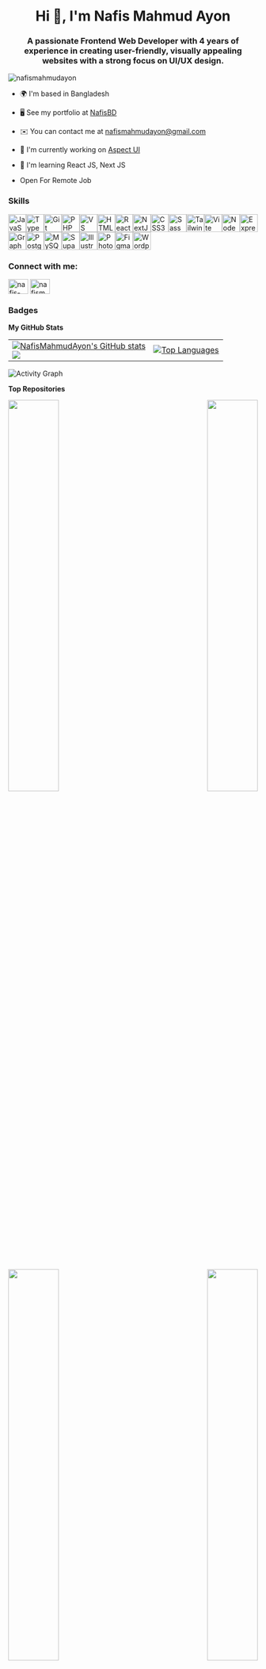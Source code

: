 <h1 align="center">Hi 👋, I'm Nafis Mahmud Ayon</h1>
<h3 align="center">A passionate Frontend Web Developer with 4 years of experience in creating user-friendly, visually appealing websites with a strong focus on UI/UX design.</h3>

<p align="left"> <img src="https://komarev.com/ghpvc/?username=nafismahmudayon&label=Profile%20views&color=0e75b6&style=flat" alt="nafismahmudayon" /> </p>

  

* 🌍 I'm based in Bangladesh

* 🖥️ See my portfolio at [NafisBD](http://nafisbd.com)

* ✉️ You can contact me at [nafismahmudayon@gmail.com](mailto:nafismahmudayon@gmail.com)

* 🚀 I'm currently working on [Aspect UI](http://nafisbd.com)

* 🧠 I'm learning React JS, Next JS
  
* Open For Remote Job


### Skills

<p align="left">

<a  href="https://developer.mozilla.org/en-US/docs/Web/JavaScript"  target="_blank"  rel="noreferrer"><img  src="https://raw.githubusercontent.com/danielcranney/readme-generator/main/public/icons/skills/javascript-colored.svg"  width="36"  height="36"  alt="JavaScript"  /></a><a  href="https://www.typescriptlang.org/"  target="_blank"  rel="noreferrer"><img  src="https://raw.githubusercontent.com/danielcranney/readme-generator/main/public/icons/skills/typescript-colored.svg"  width="36"  height="36"  alt="TypeScript"  /></a><a  href="https://git-scm.com/"  target="_blank"  rel="noreferrer"><img  src="https://raw.githubusercontent.com/danielcranney/readme-generator/main/public/icons/skills/git-colored.svg"  width="36"  height="36"  alt="Git"  /></a><a  href="https://www.php.net/"  target="_blank"  rel="noreferrer"><img  src="https://raw.githubusercontent.com/danielcranney/readme-generator/main/public/icons/skills/php-colored.svg"  width="36"  height="36"  alt="PHP"  /></a><a  href="https://code.visualstudio.com/"  target="_blank"  rel="noreferrer"><img  src="https://raw.githubusercontent.com/danielcranney/readme-generator/main/public/icons/skills/visualstudiocode.svg"  width="36"  height="36"  alt="VS Code"  /></a><a  href="https://developer.mozilla.org/en-US/docs/Glossary/HTML5"  target="_blank"  rel="noreferrer"><img  src="https://raw.githubusercontent.com/danielcranney/readme-generator/main/public/icons/skills/html5-colored.svg"  width="36"  height="36"  alt="HTML5"  /></a><a  href="https://reactjs.org/"  target="_blank"  rel="noreferrer"><img  src="https://raw.githubusercontent.com/danielcranney/readme-generator/main/public/icons/skills/react-colored.svg"  width="36"  height="36"  alt="React"  /></a><a  href="https://nextjs.org/docs"  target="_blank"  rel="noreferrer"><img  src="https://raw.githubusercontent.com/danielcranney/readme-generator/main/public/icons/skills/nextjs-colored.svg"  width="36"  height="36"  alt="NextJs"  /></a><a  href="https://www.w3.org/TR/CSS/#css"  target="_blank"  rel="noreferrer"><img  src="https://raw.githubusercontent.com/danielcranney/readme-generator/main/public/icons/skills/css3-colored.svg"  width="36"  height="36"  alt="CSS3"  /></a><a  href="https://sass-lang.com/"  target="_blank"  rel="noreferrer"><img  src="https://raw.githubusercontent.com/danielcranney/readme-generator/main/public/icons/skills/sass-colored.svg"  width="36"  height="36"  alt="Sass"  /></a><a  href="https://tailwindcss.com/"  target="_blank"  rel="noreferrer"><img  src="https://raw.githubusercontent.com/danielcranney/readme-generator/main/public/icons/skills/tailwindcss-colored.svg"  width="36"  height="36"  alt="TailwindCSS"  /></a><a  href="https://vitejs.dev/"  target="_blank"  rel="noreferrer"><img  src="https://raw.githubusercontent.com/danielcranney/readme-generator/main/public/icons/skills/vite-colored.svg"  width="36"  height="36"  alt="Vite"  /></a><a  href="https://nodejs.org/en/"  target="_blank"  rel="noreferrer"><img  src="https://raw.githubusercontent.com/danielcranney/readme-generator/main/public/icons/skills/nodejs-colored.svg"  width="36"  height="36"  alt="NodeJS"  /></a><a  href="https://expressjs.com/"  target="_blank"  rel="noreferrer"><img  src="https://raw.githubusercontent.com/danielcranney/readme-generator/main/public/icons/skills/express-colored.svg"  width="36"  height="36"  alt="Express"  /></a><a  href="https://graphql.org/"  target="_blank"  rel="noreferrer"><img  src="https://raw.githubusercontent.com/danielcranney/readme-generator/main/public/icons/skills/graphql-colored.svg"  width="36"  height="36"  alt="GraphQL"  /></a><a  href="https://www.postgresql.org/"  target="_blank"  rel="noreferrer"><img  src="https://raw.githubusercontent.com/danielcranney/readme-generator/main/public/icons/skills/postgresql-colored.svg"  width="36"  height="36"  alt="PostgreSQL"  /></a><a  href="https://www.mysql.com/"  target="_blank"  rel="noreferrer"><img  src="https://raw.githubusercontent.com/danielcranney/readme-generator/main/public/icons/skills/mysql-colored.svg"  width="36"  height="36"  alt="MySQL"  /></a><a  href="https://supabase.io/"  target="_blank"  rel="noreferrer"><img  src="https://raw.githubusercontent.com/danielcranney/readme-generator/main/public/icons/skills/supabase-colored.svg"  width="36"  height="36"  alt="Supabase"  /></a><a  href="https://www.adobe.com/uk/products/illustrator.html"  target="_blank"  rel="noreferrer"><img  src="https://raw.githubusercontent.com/danielcranney/readme-generator/main/public/icons/skills/illustrator-colored.svg"  width="36"  height="36"  alt="Illustrator"  /></a><a  href="https://www.adobe.com/uk/products/photoshop.html"  target="_blank"  rel="noreferrer"><img  src="https://raw.githubusercontent.com/danielcranney/readme-generator/main/public/icons/skills/photoshop-colored.svg"  width="36"  height="36"  alt="Photoshop"  /></a><a  href="https://www.figma.com/"  target="_blank"  rel="noreferrer"><img  src="https://raw.githubusercontent.com/danielcranney/readme-generator/main/public/icons/skills/figma-colored.svg"  width="36"  height="36"  alt="Figma"  /></a><a  href="https://wordpress.com"  target="_blank"  rel="noreferrer"><img  src="https://raw.githubusercontent.com/danielcranney/readme-generator/main/public/icons/skills/wordpress-colored.svg"  width="36"  height="36"  alt="Wordpress"  /></a>

</p>
  

<h3 align="left">Connect with me:</h3>
<p align="left">
<a href="https://linkedin.com/in/nafis-mahmud-ayon-760b45190" target="blank"><img align="center" src="https://raw.githubusercontent.com/rahuldkjain/github-profile-readme-generator/master/src/images/icons/Social/linked-in-alt.svg" alt="nafis-mahmud-ayon-760b45190" height="30" width="40" /></a>
<a href="https://fb.com/nafismahmud0" target="blank"><img align="center" src="https://raw.githubusercontent.com/rahuldkjain/github-profile-readme-generator/master/src/images/icons/Social/facebook.svg" alt="nafismahmud0" height="30" width="40" /></a>
</p>


### Badges
<b>My GitHub Stats</b>

  


<table>
  <tr>
    <td>
      <a href="http://www.github.com/NafisMahmudAyon">
        <img src="https://github-readme-stats.vercel.app/api?username=NafisMahmudAyon&show_icons=true&hide=&count_private=true&title_color=facc15&text_color=ffffff&icon_color=84cc16&bg_color=1c1917&hide_border=true&show_icons=true" alt="NafisMahmudAyon's GitHub stats" />
      </a>
      <br />
      <a href="http://www.github.com/NafisMahmudAyon">
        <img src="https://github-readme-streak-stats.herokuapp.com/?user=NafisMahmudAyon&stroke=ffffff&background=1c1917&ring=facc15&fire=facc15&currStreakNum=ffffff&currStreakLabel=facc15&sideNums=ffffff&sideLabels=ffffff&dates=ffffff&hide_border=true" />
      </a>
    </td>
    <td>
      <a href="https://github.com/NafisMahmudAyon">
        <img src="https://github-readme-stats.vercel.app/api/top-langs/?username=NafisMahmudAyon&langs_count=10&title_color=facc15&text_color=ffffff&icon_color=84cc16&bg_color=1c1917&hide_border=true&locale=en&custom_title=Top%20%Languages" alt="Top Languages" />
      </a>
    </td>
  </tr>
</table>


  

![Activity Graph](https://github-readme-activity-graph.vercel.app/graph?username=NafisMahmudAyon&bg_color=1f1a1c&color=eaa510&line=4c9e86&point=952828&area=true&hide_border=true)

  

<b>Top Repositories</b>

  

<div  width="100%" align="center"><a  href="https://github.com/NafisMahmudAyon/aspect-ui" align="left"><img align="left"  width="45%"  src="https://github-readme-stats.vercel.app/api/pin/?username=NafisMahmudAyon&repo=aspect-ui&title_color=facc15&text_color=ffffff&icon_color=84cc16&bg_color=1c1917&hide_border=true&locale=en"  /></a><a  href="https://github.com/NafisMahmudAyon/blog-x-ui" align="right"><img align="right"  width="45%"  src="https://github-readme-stats.vercel.app/api/pin/?username=NafisMahmudAyon&repo=blog-x-ui&title_color=facc15&text_color=ffffff&icon_color=84cc16&bg_color=1c1917&hide_border=true&locale=en"  /></a></div><br  /><br  /><br  />

  

<br  /><br  />

  

<div  width="100%" align="center"><a  href="https://github.com/NafisMahmudAyon/landing-page-ui" align="left"><img align="left"  width="45%"  src="https://github-readme-stats.vercel.app/api/pin/?username=NafisMahmudAyon&repo=landing-page-ui&title_color=facc15&text_color=ffffff&icon_color=84cc16&bg_color=1c1917&hide_border=true&locale=en"  /></a><a  href="https://github.com/NafisMahmudAyon/aspect-blocks" align="right"><img align="right"  width="45%"  src="https://github-readme-stats.vercel.app/api/pin/?username=NafisMahmudAyon&repo=aspect-blocks&title_color=facc15&text_color=ffffff&icon_color=84cc16&bg_color=1c1917&hide_border=true&locale=en"  /></a></div>
